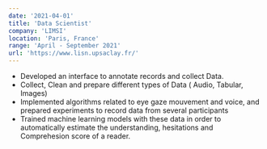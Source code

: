 ```yaml
---
date: '2021-04-01'
title: 'Data Scientist'
company: 'LIMSI'
location: 'Paris, France'
range: 'April - September 2021'
url: 'https://www.lisn.upsaclay.fr/'
---
```


- Developed an interface to annotate records and collect Data.
- Collect, Clean and prepare different types of Data ( Audio, Tabular, Images)
- Implemented algorithms related to eye gaze mouvement and voice, and prepared experiments to record data from several participants
- Trained machine learning models with these data in order to automatically estimate the understanding, hesitations and Comprehesion score of a reader.
